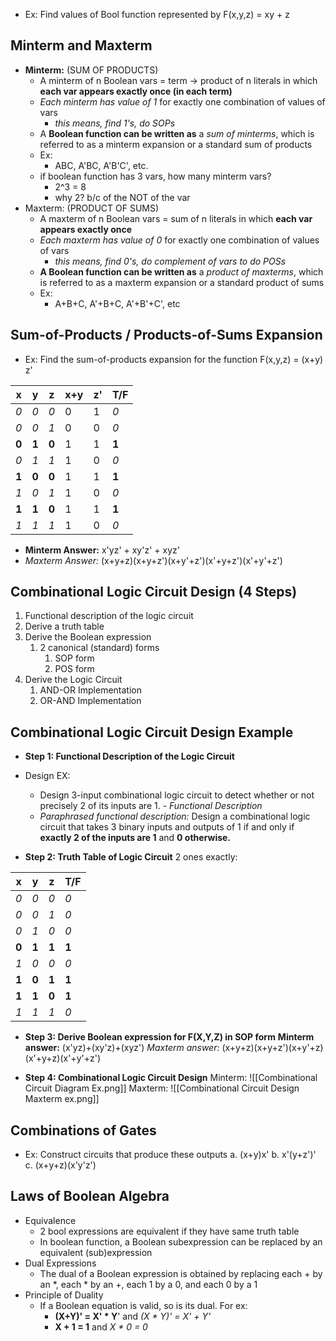 - Ex: Find values of Bool function represented by F(x,y,z) = xy + z

## Minterm and Maxterm
- **Minterm:** (SUM OF PRODUCTS)
	- A minterm of n Boolean vars = term -> product of n literals in which **each var appears exactly once (in each term)**
	- *Each minterm has value of 1* for exactly one combination of values of vars
		- *this means, find 1's, do SOPs*
	- A **Boolean function can be written as** a *sum of minterms*, which is referred to as a minterm expansion or a standard sum of products
	- Ex:
		- ABC, A'BC, A'B'C', etc.
	- if boolean function has 3 vars, how many minterm vars?
		- 2^3 = 8
		- why 2? b/c of the NOT of the var
- Maxterm: (PRODUCT OF SUMS)
	- A maxterm of n Boolean vars = sum of n literals in which **each var appears exactly once**
	- *Each maxterm has value of 0* for exactly one combination of values of vars
		- *this means, find 0's, do complement of vars to do POSs*
	- **A Boolean function can be written as** a *product of maxterms*, which is referred to as a maxterm expansion or a standard product of sums
	- Ex:
		- A+B+C, A'+B+C, A'+B'+C', etc

## Sum-of-Products / Products-of-Sums Expansion
- Ex: Find the sum-of-products expansion for the function F(x,y,z) = (x+y) z'

| x     | y     | z     | x+y | z'  | T/F   |
| ----- | ----- | ----- | --- | --- | ----- |
| *0*     | *0*     | *0*     | 0   | 1   | *0*   |
| *0*   | *0*   | *1*   | 0   | 0   | *0*   |
| **0** | **1** | **0** | 1   | 1   | **1** |
| *0*   | *1*   | *1*   | 1   | 0   | *0*   |
| **1** | **0** | **0** | 1   | 1   | **1** |
| *1*   | *0*   | *1*   | 1   | 0   | *0*   |
| **1** | **1** | **0** | 1   | 1   | **1** |
| *1*   | *1*   | *1*   | 1   | 0   | *0*   |
- **Minterm Answer:** x'yz' + xy'z'  + xyz'
- *Maxterm Answer:*  (x+y+z)(x+y+z')(x+y'+z')(x'+y+z')(x'+y'+z')

## Combinational Logic Circuit Design (4 Steps)
1. Functional description of the logic circuit
2. Derive a truth table
3. Derive the Boolean expression
	1. 2 canonical (standard) forms
		1. SOP form
		2. POS form
4. Derive the Logic Circuit
	1. AND-OR Implementation
	2. OR-AND Implementation

## Combinational Logic Circuit Design Example
- **Step 1: Functional Description of the Logic Circuit**
- Design EX:
	- Design 3-input combinational logic circuit to detect whether or not precisely 2 of its inputs are 1. - *Functional Description*
	- *Paraphrased functional description:* Design a combinational logic circuit that takes 3 binary inputs and outputs of 1 if and only if **exactly 2 of the inputs are 1** and **0 otherwise.**

- **Step 2: Truth Table of Logic Circuit**
2 ones exactly:

| x     | y     | z     | T/F   |
| ----- | ----- | ----- | ----- |
| *0*   | *0*   | *0*   | *0*   |
| *0*   | *0*   | *1*   | *0*   |
| *0*   | *1*   | *0*   | *0*   |
| **0** | **1** | **1** | **1** |
| *1*   | *0*   | *0*   | *0*   |
| **1** | **0** | **1** | **1** |
| **1** | **1** | **0** | **1** |
| *1*   | *1*   | *1*   | *0*   |
- **Step 3: Derive Boolean expression for F(X,Y,Z) in SOP form**
**Minterm answer:** (x'yz)+(xy'z)+(xyz')
*Maxterm answer:* (x+y+z)(x+y+z')(x+y'+z)(x'+y+z)(x'+y'+z')

- **Step 4: Combinational Logic Circuit Design**
Minterm:
![[Combinational Circuit Diagram Ex.png]]
Maxterm:
![[Combinational Circuit Design Maxterm ex.png]]

## Combinations of Gates
- Ex: Construct circuits that produce these outputs
a. (x+y)x'
b. x'(y+z')'
c. (x+y+z)(x'y'z')


## Laws of Boolean Algebra
- Equivalence
	- 2 bool expressions are equivalent if they have same truth table
	- In boolean function, a Boolean subexpression can be replaced by an equivalent (sub)expression
- Dual Expressions
	- The dual of a Boolean expression is obtained by replacing each + by an *, each * by an +, each 1 by a 0, and each 0 by a 1
- Principle of Duality
	- If a Boolean equation is valid, so is its dual. For ex:
		- **(X+Y)' = X' * Y**' and *(X * Y)' = X' + Y'*
		- **X + 1 = 1** and *X * 0 = 0*